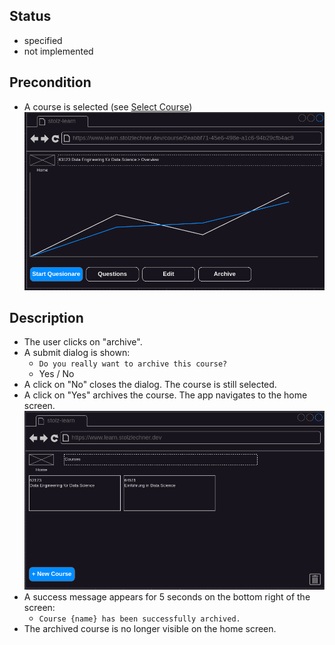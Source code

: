 ## Status
- specified
- not implemented

## Precondition
- A course is selected (see [Select Course](./select-course/course-select.md))
![Select Course](../mockups/course-selected.png)

## Description
- The user clicks on "archive".
- A submit dialog is shown:
    - `Do you really want to archive this course?`
    - Yes / No
- A click on "No" closes the dialog. The course is still selected.
- A click on "Yes" archives the course. The app navigates to the home screen.
![Home](../mockups/home.png)
- A success message appears for 5 seconds on the bottom right of the screen:
    - `Course {name} has been successfully archived.`
- The archived course is no longer visible on the home screen.

